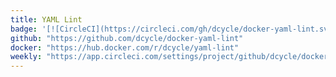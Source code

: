 ```yaml
---
title: YAML Lint
badge: '[![CircleCI](https://circleci.com/gh/dcycle/docker-yaml-lint.svg?style=svg)](https://circleci.com/gh/dcycle/docker-yaml-lint)'
github: "https://github.com/dcycle/docker-yaml-lint"
docker: "https://hub.docker.com/r/dcycle/yaml-lint"
weekly: "https://app.circleci.com/settings/project/github/dcycle/docker-yaml-lint/triggers"
---
```

